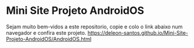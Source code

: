 # Mini Site Projeto AndroidOS
Sejam muito bem-vidos a este repositorio, copie e colo o link abaixo num navegador e confira este projeto.
https://deleon-santos.github.io/Mini-Site-Projeto-AndroidOS/AndroidOS.html
